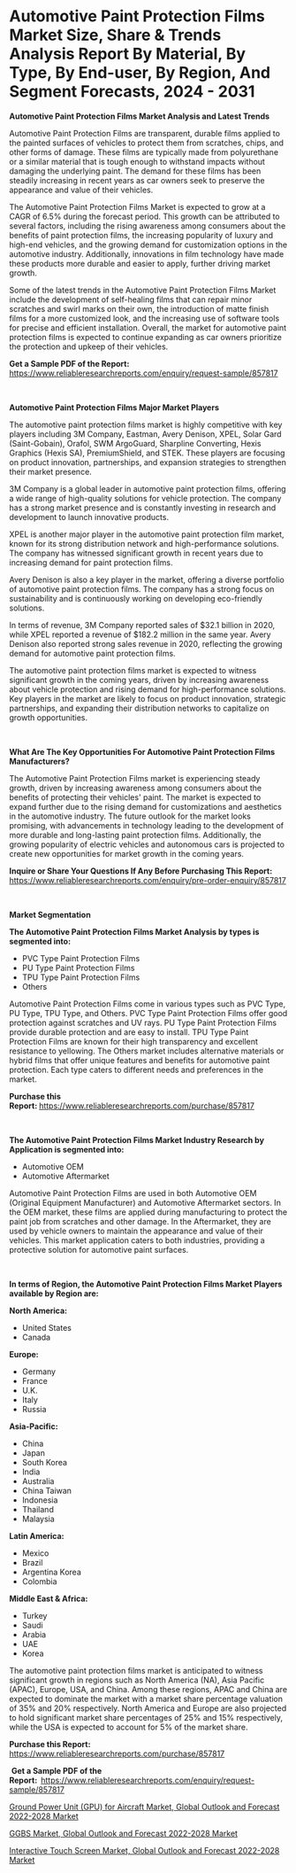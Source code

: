 <p><h1>Automotive Paint Protection Films Market Size, Share & Trends Analysis Report By Material, By Type, By End-user, By Region, And Segment Forecasts, 2024 - 2031</h1></p><p><strong>Automotive Paint Protection Films Market Analysis and Latest Trends</strong></p>
<p><p>Automotive Paint Protection Films are transparent, durable films applied to the painted surfaces of vehicles to protect them from scratches, chips, and other forms of damage. These films are typically made from polyurethane or a similar material that is tough enough to withstand impacts without damaging the underlying paint. The demand for these films has been steadily increasing in recent years as car owners seek to preserve the appearance and value of their vehicles.</p><p>The Automotive Paint Protection Films Market is expected to grow at a CAGR of 6.5% during the forecast period. This growth can be attributed to several factors, including the rising awareness among consumers about the benefits of paint protection films, the increasing popularity of luxury and high-end vehicles, and the growing demand for customization options in the automotive industry. Additionally, innovations in film technology have made these products more durable and easier to apply, further driving market growth.</p><p>Some of the latest trends in the Automotive Paint Protection Films Market include the development of self-healing films that can repair minor scratches and swirl marks on their own, the introduction of matte finish films for a more customized look, and the increasing use of software tools for precise and efficient installation. Overall, the market for automotive paint protection films is expected to continue expanding as car owners prioritize the protection and upkeep of their vehicles.</p></p>
<p><strong>Get a Sample PDF of the Report:&nbsp;</strong> <a href="https://www.reliableresearchreports.com/enquiry/request-sample/857817">https://www.reliableresearchreports.com/enquiry/request-sample/857817</a></p>
<p>&nbsp;</p>
<p><strong>Automotive Paint Protection Films Major Market Players</strong></p>
<p><p>The automotive paint protection films market is highly competitive with key players including 3M Company, Eastman, Avery Denison, XPEL, Solar Gard (Saint-Gobain), Orafol, SWM ArgoGuard, Sharpline Converting, Hexis Graphics (Hexis SA), PremiumShield, and STEK. These players are focusing on product innovation, partnerships, and expansion strategies to strengthen their market presence.</p><p>3M Company is a global leader in automotive paint protection films, offering a wide range of high-quality solutions for vehicle protection. The company has a strong market presence and is constantly investing in research and development to launch innovative products.</p><p>XPEL is another major player in the automotive paint protection film market, known for its strong distribution network and high-performance solutions. The company has witnessed significant growth in recent years due to increasing demand for paint protection films.</p><p>Avery Denison is also a key player in the market, offering a diverse portfolio of automotive paint protection films. The company has a strong focus on sustainability and is continuously working on developing eco-friendly solutions.</p><p>In terms of revenue, 3M Company reported sales of $32.1 billion in 2020, while XPEL reported a revenue of $182.2 million in the same year. Avery Denison also reported strong sales revenue in 2020, reflecting the growing demand for automotive paint protection films.</p><p>The automotive paint protection films market is expected to witness significant growth in the coming years, driven by increasing awareness about vehicle protection and rising demand for high-performance solutions. Key players in the market are likely to focus on product innovation, strategic partnerships, and expanding their distribution networks to capitalize on growth opportunities.</p></p>
<p>&nbsp;</p>
<p><strong>What Are The Key Opportunities For Automotive Paint Protection Films Manufacturers?</strong></p>
<p><p>The Automotive Paint Protection Films market is experiencing steady growth, driven by increasing awareness among consumers about the benefits of protecting their vehicles' paint. The market is expected to expand further due to the rising demand for customizations and aesthetics in the automotive industry. The future outlook for the market looks promising, with advancements in technology leading to the development of more durable and long-lasting paint protection films. Additionally, the growing popularity of electric vehicles and autonomous cars is projected to create new opportunities for market growth in the coming years.</p></p>
<p><strong>Inquire or Share Your Questions If Any Before Purchasing This Report:</strong> <a href="https://www.reliableresearchreports.com/enquiry/pre-order-enquiry/857817">https://www.reliableresearchreports.com/enquiry/pre-order-enquiry/857817</a></p>
<p>&nbsp;</p>
<p><strong>Market Segmentation</strong></p>
<p><strong>The Automotive Paint Protection Films Market Analysis by types is segmented into:</strong></p>
<p><ul><li>PVC Type Paint Protection Films</li><li>PU Type Paint Protection Films</li><li>TPU Type Paint Protection Films</li><li>Others</li></ul></p>
<p><p>Automotive Paint Protection Films come in various types such as PVC Type, PU Type, TPU Type, and Others. PVC Type Paint Protection Films offer good protection against scratches and UV rays. PU Type Paint Protection Films provide durable protection and are easy to install. TPU Type Paint Protection Films are known for their high transparency and excellent resistance to yellowing. The Others market includes alternative materials or hybrid films that offer unique features and benefits for automotive paint protection. Each type caters to different needs and preferences in the market.</p></p>
<p><strong>Purchase this Report:&nbsp;</strong><a href="https://www.reliableresearchreports.com/purchase/857817">https://www.reliableresearchreports.com/purchase/857817</a></p>
<p>&nbsp;</p>
<p><strong>The Automotive Paint Protection Films Market Industry Research by Application is segmented into:</strong></p>
<p><ul><li>Automotive OEM</li><li>Automotive Aftermarket</li></ul></p>
<p><p>Automotive Paint Protection Films are used in both Automotive OEM (Original Equipment Manufacturer) and Automotive Aftermarket sectors. In the OEM market, these films are applied during manufacturing to protect the paint job from scratches and other damage. In the Aftermarket, they are used by vehicle owners to maintain the appearance and value of their vehicles. This market application caters to both industries, providing a protective solution for automotive paint surfaces.</p></p>
<p>&nbsp;</p>
<p><strong>In terms of Region, the Automotive Paint Protection Films Market Players available by Region are:</strong></p>
<p>
    <p> <strong> North America: </strong>
        <ul>
            <li>United States</li>
            <li>Canada</li>
        </ul>
        </p> 
    <p> <strong> Europe: </strong>
        <ul>
            <li>Germany</li>
            <li>France</li>
            <li>U.K.</li>
            <li>Italy</li>
            <li>Russia</li>
        </ul>
        </p> 
    <p> <strong> Asia-Pacific: </strong>
        <ul>
            <li>China</li>
            <li>Japan</li>
            <li>South Korea</li>
            <li>India</li>
            <li>Australia</li>
            <li>China Taiwan</li>
            <li>Indonesia</li>
            <li>Thailand</li>
            <li>Malaysia</li>
        </ul>
        </p> 
    <p> <strong> Latin America: </strong>
        <ul>
            <li>Mexico</li>
            <li>Brazil</li>
            <li>Argentina Korea</li>
            <li>Colombia</li>
        </ul>
        </p> 
    <p> <strong> Middle East & Africa: </strong>
        <ul>
            <li>Turkey</li>
            <li>Saudi</li>
            <li>Arabia</li>
            <li>UAE</li>
            <li>Korea</li>
        </ul>
    </p>
    </p>
<p><p>The automotive paint protection films market is anticipated to witness significant growth in regions such as North America (NA), Asia Pacific (APAC), Europe, USA, and China. Among these regions, APAC and China are expected to dominate the market with a market share percentage valuation of 35% and 20% respectively. North America and Europe are also projected to hold significant market share percentages of 25% and 15% respectively, while the USA is expected to account for 5% of the market share.</p></p>
<p><strong>Purchase this Report: </strong><a href="https://www.reliableresearchreports.com/purchase/857817">https://www.reliableresearchreports.com/purchase/857817</a></p>
<p>&nbsp;<strong>Get a Sample PDF of the Report:&nbsp;&nbsp;</strong><a href="https://www.reliableresearchreports.com/enquiry/request-sample/857817">https://www.reliableresearchreports.com/enquiry/request-sample/857817</a></p>
<p><strong></strong></p>
<p><p><a href="https://view.publitas.com/reportprime-1/ground-power-unit-gpu-for-aircraft-market-global-outlook-and-forecast-2022-2028-market-insights-market-players-and-forecast-till-2030/">Ground Power Unit (GPU) for Aircraft Market, Global Outlook and Forecast 2022-2028 Market</a></p><p><a href="https://view.publitas.com/reportprime-1/ggbs-market-global-outlook-and-forecast-2022-2028-market-research-report-provides-thorough-industry-overview-which-offers-an-in-depth-analysis-of-product-trends-and-new-market-divisions/">GGBS Market, Global Outlook and Forecast 2022-2028 Market</a></p><p><a href="https://view.publitas.com/reportprime-1/interactive-touch-screen-market-global-outlook-and-forecast-2022-2028-market-research-report-unlocks-analysis-on-the-market-financial-status-market-size-and-market-revenue-upto-2030/">Interactive Touch Screen Market, Global Outlook and Forecast 2022-2028 Market</a></p></p>